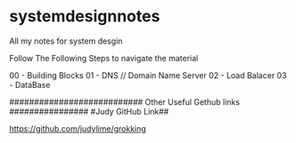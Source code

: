 # systemdesignnotes
 All my notes for system desgin

 Follow The Following Steps to navigate the material

 00 - Building Blocks 
 01 - DNS // Domain Name Server
 02 - Load Balacer 
 03 - DataBase














########################### Other Useful Gethub links ################
#Judy GitHub Link##

https://github.com/judylime/grokking
